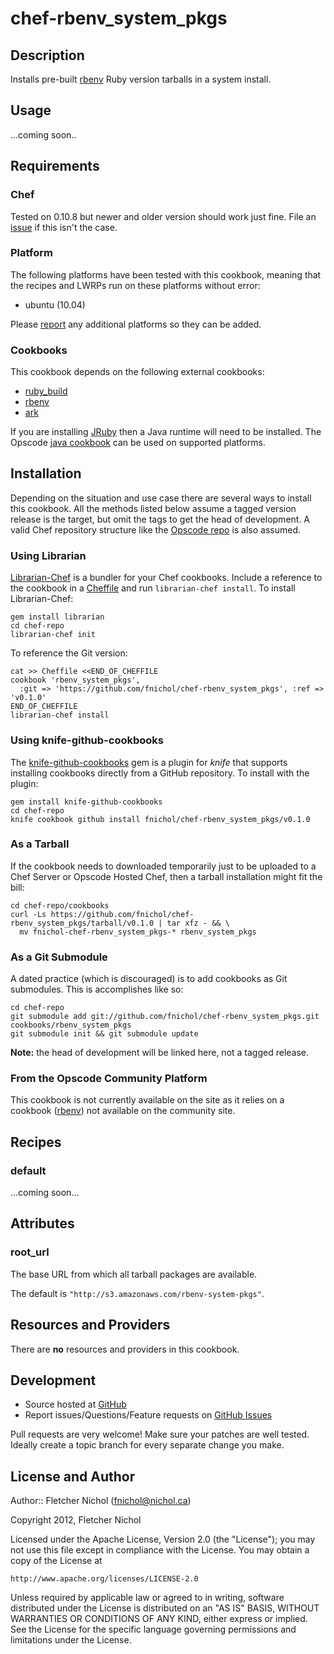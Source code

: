 # <a name="title"></a> chef-rbenv_system_pkgs

## <a name="description"></a> Description

Installs pre-built [rbenv][rbenv_site] Ruby version tarballs in a system
install.

## <a name="usage"></a> Usage

...coming soon..

## <a name="requirements"></a> Requirements

### <a name="requirements-chef"></a> Chef

Tested on 0.10.8 but newer and older version should work just
fine. File an [issue][issues] if this isn't the case.

### <a name="requirements-platform"></a> Platform

The following platforms have been tested with this cookbook, meaning that
the recipes and LWRPs run on these platforms without error:

* ubuntu (10.04)

Please [report][issues] any additional platforms so they can be added.

### <a name="requirements-cookbooks"></a> Cookbooks

This cookbook depends on the following external cookbooks:

* [ruby_build][ruby_build_cb]
* [rbenv][rbenv_cb]
* [ark][ark_cb]

If you are installing [JRuby][jruby] then a Java runtime will need to be
installed. The Opscode [java cookbook][java_cb] can be used on supported
platforms.

## <a name="installation"></a> Installation

Depending on the situation and use case there are several ways to install
this cookbook. All the methods listed below assume a tagged version release
is the target, but omit the tags to get the head of development. A valid
Chef repository structure like the [Opscode repo][chef_repo] is also assumed.

### <a name="installation-librarian"></a> Using Librarian

[Librarian-Chef][librarian] is a bundler for your Chef cookbooks.
Include a reference to the cookbook in a [Cheffile][cheffile] and run
`librarian-chef install`. To install Librarian-Chef:

    gem install librarian
    cd chef-repo
    librarian-chef init

To reference the Git version:

    cat >> Cheffile <<END_OF_CHEFFILE
    cookbook 'rbenv_system_pkgs',
      :git => 'https://github.com/fnichol/chef-rbenv_system_pkgs', :ref => 'v0.1.0'
    END_OF_CHEFFILE
    librarian-chef install

### <a name="installation-kgc"></a> Using knife-github-cookbooks

The [knife-github-cookbooks][kgc] gem is a plugin for *knife* that supports
installing cookbooks directly from a GitHub repository. To install with the
plugin:

    gem install knife-github-cookbooks
    cd chef-repo
    knife cookbook github install fnichol/chef-rbenv_system_pkgs/v0.1.0

### <a name="installation-tarball"></a> As a Tarball

If the cookbook needs to downloaded temporarily just to be uploaded to a Chef
Server or Opscode Hosted Chef, then a tarball installation might fit the bill:

    cd chef-repo/cookbooks
    curl -Ls https://github.com/fnichol/chef-rbenv_system_pkgs/tarball/v0.1.0 | tar xfz - && \
      mv fnichol-chef-rbenv_system_pkgs-* rbenv_system_pkgs

### <a name="installation-gitsubmodule"></a> As a Git Submodule

A dated practice (which is discouraged) is to add cookbooks as Git
submodules. This is accomplishes like so:

    cd chef-repo
    git submodule add git://github.com/fnichol/chef-rbenv_system_pkgs.git cookbooks/rbenv_system_pkgs
    git submodule init && git submodule update

**Note:** the head of development will be linked here, not a tagged release.

### <a name="installation-platform"></a> From the Opscode Community Platform

This cookbook is not currently available on the site as it relies on a
cookbook ([rbenv][rbenv_cb]) not available on the community site.

## <a name="recipes"></a> Recipes

### <a name="recipes-default"></a> default

...coming soon...

## <a name="attributes"></a> Attributes

### <a name="attributes-root-url"></a> root_url

The base URL from which all tarball packages are available.

The default is `"http://s3.amazonaws.com/rbenv-system-pkgs"`.

## <a name="lwrps"></a> Resources and Providers

There are **no** resources and providers in this cookbook.

## <a name="development"></a> Development

* Source hosted at [GitHub][repo]
* Report issues/Questions/Feature requests on [GitHub Issues][issues]

Pull requests are very welcome! Make sure your patches are well tested.
Ideally create a topic branch for every separate change you make.

## <a name="license"></a> License and Author

Author:: Fletcher Nichol (<fnichol@nichol.ca>)

Copyright 2012, Fletcher Nichol

Licensed under the Apache License, Version 2.0 (the "License");
you may not use this file except in compliance with the License.
You may obtain a copy of the License at

    http://www.apache.org/licenses/LICENSE-2.0

Unless required by applicable law or agreed to in writing, software
distributed under the License is distributed on an "AS IS" BASIS,
WITHOUT WARRANTIES OR CONDITIONS OF ANY KIND, either express or implied.
See the License for the specific language governing permissions and
limitations under the License.

[ark_cb]:           http://community.opscode.com/cookbooks/ark
[chef_repo]:        https://github.com/opscode/chef-repo
[cheffile]:         https://github.com/applicationsonline/librarian/blob/master/lib/librarian/chef/templates/Cheffile
[java_cb]:          http://community.opscode.com/cookbooks/java
[gem_package_options]: http://wiki.opscode.com/display/chef/Resources#Resources-GemPackageOptions
[jruby]:            http://jruby.org/
[kgc]:              https://github.com/websterclay/knife-github-cookbooks#readme
[librarian]:        https://github.com/applicationsonline/librarian#readme
[rbenv_cb]:         http://fnichol.github.com/chef-rbenv
[rbenv_site]:       https://github.com/sstephenson/rbenv
[ruby_build_cb]:    http://fnichol.github.com/chef-ruby_build

[repo]:         https://github.com/fnichol/chef-rbenv_system_pkgs
[issues]:       https://github.com/fnichol/chef-rbenv_system_pkgs/issues
